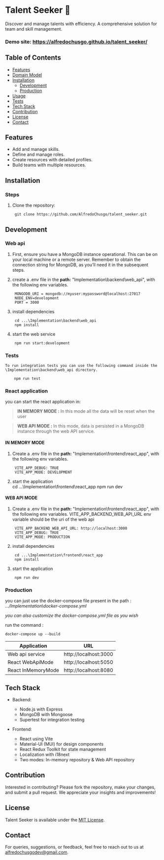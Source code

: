 # Talent Seeker 🌟
Discover and manage talents with efficiency. A comprehensive solution for team and skill management.

### Demo site: https://alfredochusgo.github.io/talent_seeker/

## Table of Contents
- [Features](#features)
- [Domain Model](#domain-model)
- [Installation](#installation)
    - [Development](#development)
    - [Production](#Production)
- [Usage](#usage)
- [Tests](#tests)
- [Tech Stack](#tech-stack)
- [Contribution](#contribution)
- [License](#license)
- [Contact](#contact)

## Features
- Add and manage skills.
- Define and manage roles.
- Create resources with detailed profiles.
- Build teams with multiple resources.

## Installation
### Steps
1. Clone the repository:

        git clone https://github.com/AlfredoChusgo/talent_seeker.git


## Development
### Web api
1. First, ensure you have a MongoDB instance operational. This can be on your local machine or a remote server. Remember to obtain the connection string for MongoDB, as you'll need it in the subsequent steps.
2. create a .env file in the **path:** "Implementation\backend\web_api", with the following env variables.

        MONGODB_URI = mongodb://myuser:mypassword@localhost:27017
        NODE_ENV=development
        PORT = 3000
3. install dependencies

        cd ...\Implementation\backend\web_api
        npm install

4. start the web service  
        
        npm run start:development

### Tests

    To run integration tests you can use the following command inside the \Implementation\backend\web_api directory.

        npm run test

### React application
you can start the react application in:
> **IN MEMORY MODE :**  In this mode all the data will be reset when the user 

> **WEB API MODE :**  In this mode, data is persisted in a MongoDB instance through the web API service.
#### IN MEMORY MODE
1. Create a .env file in the **path:** "Implementation\frontend\react_app", with the following env variables.

        VITE_APP_DEBUG: TRUE
        VITE_APP_MODE: DEVELOPMENT

2. start the application  <br>
        cd ...\Implementation\frontend\react_app
        npm run dev
#### WEB API MODE
1. Create a .env file in the **path:** "Implementation\frontend\react_app", with the following env variables. VITE_APP_BACKEND_WEB_API_URL env variable should be the uri of the web api

        VITE_APP_BACKEND_WEB_API_URL: http://localhost:3000
        VITE_APP_DEBUG: TRUE
        VITE_APP_MODE: PRODUCTION

3. install dependencies

        cd ...\Implementation\frontend\react_app
        npm install

2. start the application  
        
        npm run dev

### Production
you can just use the docker-compose file present in the path : *.../Implementation\docker-compose.yml*

_you can also customize the docker-compose.yml file as you wish_


run the command :

    docker-compose up --build

| Application | URL |
| ----------- | ----------- |
| Web api service | http://localhost:3000 |
| React WebApiMode | http://localhost:5050 |
| React InMemoryMode | http://localhost:8080 |


        


## Tech Stack
- Backend:
  - Node.js with Express
  - MongoDB with Mongoose
  - Supertest for integration testing

- Frontend:
  - React using Vite
  - Material-UI (MUI) for design components
  - React Redux Toolkit for state management
  - Localization with i18next
  - Two modes: In-memory repository & Web API repository

## Contribution
Interested in contributing? Please fork the repository, make your changes, and submit a pull request. We appreciate your insights and improvements!

## License
Talent Seeker is available under the [MIT License](link-to-license).

## Contact
For queries, suggestions, or feedback, feel free to reach out to us at [alfredochusgodev@gmail.com](mailto:alfredochusgodev@gmail.com).

